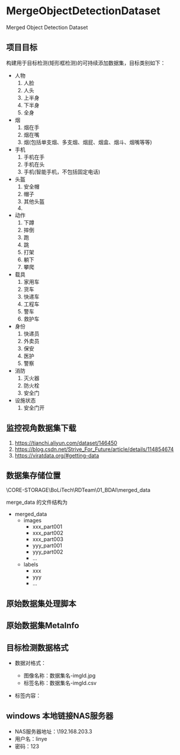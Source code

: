 # MergeObjectDetectionDataset
Merged Object Detection Dataset

## 项目目标

构建用于目标检测(矩形框检测)的可持续添加数据集，目标类别如下：
* 人物
    1. 人脸
    2. 人头
    3. 上半身
    4. 下半身
    5. 全身
* 烟
    1. 烟在手
    2. 烟在嘴
    3. 烟(包括单支烟、多支烟、烟屁、烟盒、烟斗、烟嘴等等)
* 手机
    1. 手机在手
    2. 手机在头
    3. 手机(智能手机，不包括固定电话)
* 头盔
    1. 安全帽
    2. 帽子
    3. 其他头盔
    4. 
* 动作
    1. 下蹲
    2. 摔倒
    3. 跑
    4. 跳
    5. 打架
    6. 躺下
    7. 攀爬
* 载具
    1. 家用车
    2. 货车
    3. 快递车
    4. 工程车
    5. 警车
    6. 救护车
* 身份
    1. 快递员
    2. 外卖员
    3. 保安
    4. 医护
    5. 警察
* 消防
    1. 灭火器
    2. 防火栓
    3. 安全门
* 设施状态
    1. 安全门开

## 监控视角数据集下载

1. https://tianchi.aliyun.com/dataset/146450
2. https://blog.csdn.net/Strive_For_Future/article/details/114854674
3. https://viratdata.org/#getting-data

## 数据集存储位置

\\CORE-STORAGE\BoLiTech\RDTeam\01_BDAI\merged_data

merge_data 的文件结构为

- merged_data
    - images
        - xxx_part001
        - xxx_part002
        - xxx_part003
        - yyy_part001
        - yyy_part002
        - ...
    - labels
        - xxx
        - yyy 
        - ...

## 原始数据集处理脚本

## 原始数据集MetaInfo

## 目标检测数据格式
- 数据对格式：
    - 图像名称：数据集名-imgId.jpg
    - 标签名称：数据集名-imgId.csv

- 标签内容：

## windows 本地链接NAS服务器
- NAS服务器地址：\\192.168.203.3
- 用户名：linye
- 密码：123
